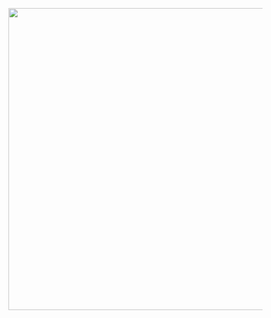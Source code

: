 <p><a class="imgpopup" href="/sites/default/files/business%20integration%20solutions_0.jpg"><img src="/sites/default/files/business%20integration%20solutions_0.jpg width="940" height="597" /></a></p> 